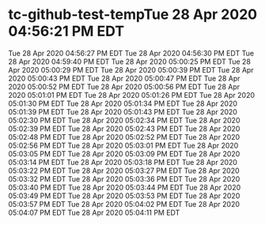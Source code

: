# tc-github-test-tempTue 28 Apr 2020 04:56:21 PM EDT
Tue 28 Apr 2020 04:56:27 PM EDT
Tue 28 Apr 2020 04:56:30 PM EDT
Tue 28 Apr 2020 04:59:40 PM EDT
Tue 28 Apr 2020 05:00:25 PM EDT
Tue 28 Apr 2020 05:00:29 PM EDT
Tue 28 Apr 2020 05:00:39 PM EDT
Tue 28 Apr 2020 05:00:43 PM EDT
Tue 28 Apr 2020 05:00:47 PM EDT
Tue 28 Apr 2020 05:00:52 PM EDT
Tue 28 Apr 2020 05:00:56 PM EDT
Tue 28 Apr 2020 05:01:01 PM EDT
Tue 28 Apr 2020 05:01:26 PM EDT
Tue 28 Apr 2020 05:01:30 PM EDT
Tue 28 Apr 2020 05:01:34 PM EDT
Tue 28 Apr 2020 05:01:39 PM EDT
Tue 28 Apr 2020 05:01:43 PM EDT
Tue 28 Apr 2020 05:02:30 PM EDT
Tue 28 Apr 2020 05:02:34 PM EDT
Tue 28 Apr 2020 05:02:39 PM EDT
Tue 28 Apr 2020 05:02:43 PM EDT
Tue 28 Apr 2020 05:02:48 PM EDT
Tue 28 Apr 2020 05:02:52 PM EDT
Tue 28 Apr 2020 05:02:56 PM EDT
Tue 28 Apr 2020 05:03:01 PM EDT
Tue 28 Apr 2020 05:03:05 PM EDT
Tue 28 Apr 2020 05:03:09 PM EDT
Tue 28 Apr 2020 05:03:14 PM EDT
Tue 28 Apr 2020 05:03:18 PM EDT
Tue 28 Apr 2020 05:03:22 PM EDT
Tue 28 Apr 2020 05:03:27 PM EDT
Tue 28 Apr 2020 05:03:32 PM EDT
Tue 28 Apr 2020 05:03:36 PM EDT
Tue 28 Apr 2020 05:03:40 PM EDT
Tue 28 Apr 2020 05:03:44 PM EDT
Tue 28 Apr 2020 05:03:49 PM EDT
Tue 28 Apr 2020 05:03:53 PM EDT
Tue 28 Apr 2020 05:03:57 PM EDT
Tue 28 Apr 2020 05:04:02 PM EDT
Tue 28 Apr 2020 05:04:07 PM EDT
Tue 28 Apr 2020 05:04:11 PM EDT
